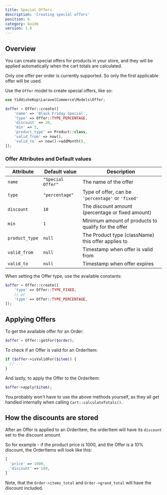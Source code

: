 ```yaml
---
title: Special Offers
description: 'Creating special offers'
position: 6
category: Guide
version: 1.0
---
```


## Overview

You can create special offers for products in your store, and they will be applied automatically when the cart totals are calculated.

<alert type="warning">

Only one offer per order is currently supported. So only the first applicable offer will be used.

</alert>

Use the `Offer` model to create special offers, like so:

```php
use YiddisheKop\LaravelCommerce\Models\Offer;

$offer = Offer::create([
    'name' => 'Black Friday Special',
    'type' => Offer::TYPE_PERCENTAGE,
    'discount' => 20,
    'min' => 3,
    'product_type' => Product::class,
    'valid_from' => now(),
    'valid_to' => now()->addMonth(),
]);
```

### Offer Attributes and Default values

| Attribute | Default value | Description |
| --- | --- | --- |
| `name` | `"Special Offer"` | The name of the offer |
| `type` | `"percentage"` | Type of offer, can be `'percentage'` or `'fixed'` |
| `discount` | `10` | The discount amount (percentage or fixed amount) |
| `min` | `1` | Minimum amount of products to qualify for the offer |
| `product_type` | `null` | The Product type (className) this offer applies to |
| `valid_from` | `null` | Timestamp when offer is valid from |
| `valid_to` | `null` | Timestamp when offer expires |


<alert type="info">

When setting the Offer type, use the available constants:

```php
$offer = Offer::create([
    'type' => Offer::TYPE_FIXED,
    // or
    'type' => Offer::TYPE_PERCENTAGE,
]);
```

</alert>

## Applying Offers
To get the available offer for an Order:

```php
$offer = Offer::getFor($order);
```

To check if an Offer is valid for an OrderItem:

```php
if ($offer->isValidFor($item)) {
  // ...
}
```

And lastly, to apply the Offer to the OrderItem:

```php
$offer->apply($item);
```

<alert type="info">

You probably won't have to use the above methods yourself, as they all get handled internally when calling `Cart::calculateTotals()`.

</alert>

## How the discounts are stored
After an Offer is applied to an OrderItem, the orderItem will have its `discount` set to the discount amount.

So for example - if the product price is 1000, and the Offer is a 10% discount, the OrderItems will look like this:

```php
[
  'price' => 1000,
  'discount' => 100,
]
```

Note, that the `Order->items_total` and `Order->grand_total` will have the discount included.
